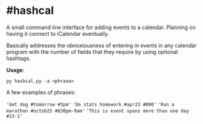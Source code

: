 \#hashcal
========

A small command line interface for adding events to a calendar. Planning on having it connect to iCalendar eventually. 

Basically addresses the obnoxiousness of entering in events in any calendar program with the number of fields that they require by using optional hashtags.

**Usage**:

`py hashcal.py -a <phrase>`

A few examples of phrases:

`'Get dog #tomorrow #3pm'`
`'Do stats homework #apr23 #800'`
`'Run a marathon #octob25 #830pm-9am'`
`'This is event spans more than one day #23-1'`